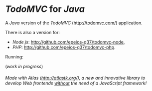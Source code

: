 # *TodoMVC* for *Java*

A *Java* version of the *TodoMVC* (<http://todomvc.com/>) application.

There is also a version for:

  * *Node.js*: <http://github.com/epeios-q37/todomvc-node>,
  * *PHP*: <http://github.com/epeios-q37/todomvc-php>.

Running:

(*work in progress*)

###### Made with *Atlas* (<http://atlastk.org/>), a new and innovative library to develop Web *frontends* <u>without</u> the need of a *JavaScript* framework!









